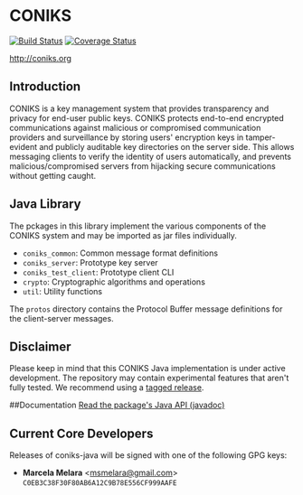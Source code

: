 # CONIKS

[![Build Status](https://travis-ci.org/coniks-sys/coniks-java.svg?branch=master)](https://travis-ci.org/coniks-sys/coniks-java)
[![Coverage Status](https://coveralls.io/repos/github/coniks-sys/coniks-java/badge.svg?branch=master&dummy=1)](https://coveralls.io/github/coniks-sys/coniks-java)

http://coniks.org

## Introduction
CONIKS is a key management system that provides transparency and privacy for end-user public keys. CONIKS protects end-to-end encrypted communications against malicious or compromised communication providers and surveillance by storing users' encryption keys in tamper-evident and publicly auditable key directories on the server side. This allows messaging clients to verify the identity of users automatically, and prevents malicious/compromised servers from hijacking secure communications without getting caught.

## Java Library
The pckages in this library implement the various components of the CONIKS system and may be imported as jar files individually.

- `coniks_common`: Common message format definitions
- `coniks_server`: Prototype key server
- `coniks_test_client`: Prototype client CLI
- `crypto`: Cryptographic algorithms and operations
- `util`: Utility functions

The `protos` directory contains the Protocol Buffer message definitions
for the client-server messages.

## Disclaimer
Please keep in mind that this CONIKS Java implementation is under active development. The repository may contain experimental features that aren't fully tested. We recommend using a [tagged release](https://github.com/coniks-sys/coniks-java/releases).

##Documentation
[Read the package's Java API (javadoc)](https://coniks-sys.github.io/coniks-java/)

## Current Core Developers
Releases of coniks-java will be signed with one of the following GPG keys:

- **Marcela Melara** &lt;msmelara@gmail.com&gt; `C0EB3C38F30F80AB6A12C9B78E556CF999AAFE`
